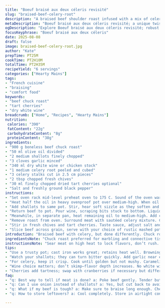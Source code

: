 ```yaml
---
title: "Boeuf braisé aux deux céleris revisité"
slug: "braised-beef-celery-root"
description: "A braised beef shoulder roast infused with a mix of celery root and stalks browned separately for texture contrast. Replacing sparkling cider with dry white wine deepens flavor complexity. Onion swapped for shallots adds subtle sweetness and garlic intensified. Cook covered at moderate oven heat over nearly 2 hours until tender with layered cooking stages. Finish with fresh chives instead of green onion and a handful of tart cherries replaces cranberries, balancing earthy and bright notes. Serves six with rustic mashed potatoes or creamy parsnip puree."
metaDescription: "Boeuf braisé aux deux céleris revisité; a unique twist on a French classic with earthy flavors and fresh textures."
ogDescription: "Explore Boeuf braisé aux deux céleris revisité; robust beef and fresh chives paired with tart cherries for a delightful contrast."
focusKeyphrase: "Boeuf braisé aux deux céleris"
date: 2025-08-08
draft: false
image: braised-beef-celery-root.jpg
author: "Kate"
prepTime: PT25M
cookTime: PT2H10M
totalTime: PT2H35M
recipeYield: "6 servings"
categories: ["Hearty Mains"]
tags:
- "French cuisine"
- "braising"
- "comfort food"
keywords:
- "beef chuck roast"
- "tart cherries"
- "dry white wine"
breadcrumb: ["Home", "Recipes", "Hearty Mains"]
nutrition: 
 calories: "390"
 fatContent: "22g"
 carbohydrateContent: "8g"
 proteinContent: "38g"
ingredients:
- "900 g boneless beef chuck roast"
- "50 ml olive oil divided"
- "2 medium shallots finely chopped"
- "3 cloves garlic minced"
- "340 ml dry white wine or chicken stock"
- "1 medium celery root peeled and cubed"
- "3 celery stalks cut in 2.5 cm pieces"
- "2 tbsp chopped fresh chives"
- "30 ml finely chopped dried tart cherries optional"
- "Salt and freshly ground black pepper"
instructions:
- "Set oven rack mid-level preheat oven to 175 C. Sound of the oven warming fills kitchen."
- "Heat half the oil in heavy ovenproof pot over medium-high. When oil shimmers, brown roast on all sides. Should have deep mahogany crust. Don’t crowd the pan. Salty, peppery crust seals juices. Remove meat, rest briefly."
- "Add shallots to same pot. Stir, hear soft sizzle as they soften and sweeten, about 4 minutes. Toss in garlic, cook 1 minute until fragrant but not burnt."
- "Return beef to pot. Pour wine, scraping bits stuck to bottom. Liquid near bubbling but not roaring boil—edges shimmer. Cover tightly, transfer to oven. Braise for 1 hour 40 minutes."
- "Meanwhile, in separate pan, heat remaining oil to medium-high. Add celery root and stalks, sprinkle salt and pepper. Toss occasionally until golden and fragrant, edges caramelized but veggies still hold shape, about 12 minutes."
- "Remove roast from oven. Surround meat with sautéed celery mixture. Cover again, back in oven for another 30 minutes. Meat should feel tender to poke with finger but still sliceable. Aroma rich, earthy with hints of wine and garlic."
- "Stir in fresh chives and tart cherries. Taste sauce, adjust salt and pepper if needed. Use spoon to moisten meat with cooking liquid; glossy, fragrant, slightly thickened."
- "Slice beef across grain, serve with your choice of rustic mashed potatoes or parsnip puree, spooning plenty of braising juices and veggies on top."
introduction: "Braised beef with celery, but done differently. Chuck roast, not lean, carries flavor under long heat. Separating celery root and stalk offers two points of texture—earthy cream and crunch. Swap cider for dry white wine; acidity steadies richness, no sugar bump. Shallots instead of onions cut sharpness, garlic turns aromatic but controlled. Oven cooking covered traps moisture, develops tenderness evenly. Last-minute chives boost freshness, dried tart cherries add acid bite, counterbalance the heavy meat. Visual, tactile doneness beats clocks. Smell soulful aroma of garlic and wine. Poke beef, it yields but holds together. This is slow cooking with precision, no shortcuts. Practical and rewarding."
ingredientsNote: "Chuck roast preferred for marbling and connective tissue. No wine? Use chicken broth but add a splash of vinegar or lemon juice to mimic acidity. Celery root and stalk combo essential—celery root alone cooks mushy; stalks add bite. Dried tart cherries replaced cranberries here for sharper flavor; substitute with raisins soaked in brandy if unavailable. Shallots offer subtle sweetness and less pungency than onions; reduce if swapping back. Olive oil adequate for searing and sauté, no need for butter which can burn at these temperatures. Season in layers—undersalt and meat tough. Fresh herbs last step avoid losing aroma during long braise."
instructionsNote: "Sear meat on high heat to lock flavors, don’t rush. Fond buildup on pan bottom boosts taste when deglazed with wine. Medium heat for shallots prevents bitterness, garlic only added at end lest it burn. Wine added cold to lift pan bits, not boiling hard to avoid bitter reduction. Keep covered during oven braise to maintain moisture, no peeking except last 40 minutes to add veggies. Pan-searing celery root and stalk separately ensures texture contrast—don’t toss raw veg in pot at start or they turn to mush. Timing flexible; check meat resistance with finger or fork, it should feel tender but intact. Adding delicate herbs and dried fruit last retains aroma and sharp acidic brightness. Serve immediately with thick mashed root vegetables to catch juices."
tips:
- "Use a trusty pot; cast iron works great; retains heat well. Browning beef? High heat essential. Get that crust—deep browning develops flavor."
- "Watch your shallots; they can turn bitter quickly. Add garlic near end of cooking. Helps aroma but control cooking to avoid burning."
- "For celery, keep it crisp. Cook until golden but not mushy. Caramelizing brings out sweetness. Texture contrast is key."
- "Wine choice matters; don’t skimp—flavor depth increases. No white wine? Use broth but add vinegar for acidity. Acid cuts richness."
- "Cherries add tartness; swap with cranberries if necessary but different taste. Use raisins soaked in brandy as a plan B."
faq:
- "q: Best way to tell if meat is done? a: Poke beef gently. Tender but not falling apart. Visual cues; color remains bright."
- "q: Can I use onion instead of shallots? a: Yes, but cut back to avoid overpowering flavor. Shallots bring milder sweetness."
- "q: What if my beef is tough? a: Make sure to braise long enough. Check internal temperature. Should feel tender, not shredded."
- "q: How to store leftovers? a: Cool completely. Store in airtight container fridge. Reheat gently to maintain moisture; avoid overcooking."

---
```

